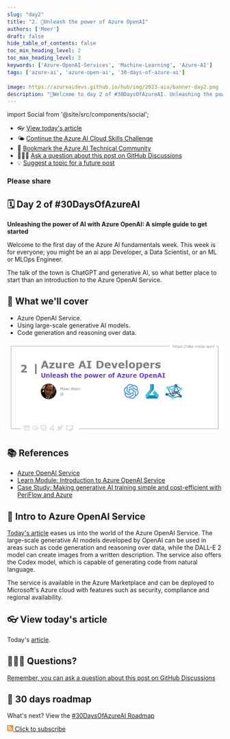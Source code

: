 ```yaml
---
slug: "day2"
title: "2. 🏁Unleash the power of Azure OpenAI"
authors: ['Meer']
draft: false
hide_table_of_contents: false
toc_min_heading_level: 2
toc_max_heading_level: 3
keywords: ['Azure-OpenAI-Services', 'Machine-Learning', 'Azure-AI']
tags: ['azure-ai', 'azure-open-ai', '30-days-of-azure-ai']

image: https://azureaidevs.github.io/hub/img/2023-aia/banner-day2.png
description: "🏁Welcome to day 2 of #30DaysOfAzureAI. Unleashing the power of AI with Azure OpenAI: A simple guide to get started https://azureaidevs.github.io/hub/2023-aia/day2 AzureAiDevs,AI OpenAI"
---
```


import Social from '@site/src/components/social';

<head>

  <link rel="canonical" href="https://techcommunity.microsoft.com/t5/fasttrack-for-azure/unleashing-the-power-of-ai-with-azure-openai-a-simple-guide-to/ba-p/3725706?WT.mc_id=aiml-89446-dglover"  />

</head>

- 👓 [View today's article](https://techcommunity.microsoft.com/t5/fasttrack-for-azure/unleashing-the-power-of-ai-with-azure-openai-a-simple-guide-to/ba-p/3725706?WT.mc_id=aiml-89446-dglover)
- 🌤️ [Continue the Azure AI Cloud Skills Challenge](https://aka.ms/30-days-of-azure-ai-challenge)
- 🏫 [Bookmark the Azure AI Technical Community](https://techcommunity.microsoft.com/t5/artificial-intelligence-and/ct-p/AI)
- 🙋🏾‍♂️ [Ask a question about this post on GitHub Discussions](https://github.com/AzureAiDevs/hub/discussions/categories/2-unleash-the-power-of-azure-openai)
- 💡 [Suggest a topic for a future post](https://github.com/AzureAiDevs/hub/discussions/categories/call-for-content)

### Please share

<Social
    page_url="https://azureaidevs.github.io/hub/2023-aia/day2"
    image_url="https://azureaidevs.github.io/hub/img/2023-aia/banner-day2.png"
    title="Unleash the power of Azure OpenAI"
    description= "🏁Day 2 of #30DaysOfAzureAI. Unleashing the power of AI with Azure OpenAI! Data Scientists, ML, MLOps Engineers, or App Developers, this for you. We'll cover large-scale generative AI models, code generation, and DALL-E 2"
    hashtags="AzureAiDevs,AI,OpenAI"
    hashtag="#30DaysOfAzureAi"
/>

## 🗓️ Day 2 of #30DaysOfAzureAI

<!-- README
The following description is also used for the tweet. So it should be action oriented and grab attention 
If you update the description, please update the description: in the frontmatter as well.
-->

**Unleashing the power of AI with Azure OpenAI: A simple guide to get started**

<!-- README
The following is the intro to the post. It should be a short teaser for the post.
-->

Welcome to the first day of the Azure AI fundamentals week. This week is for everyone; you might be an ai app Developer, a Data Scientist, or an ML or MLOps Engineer. 

The talk of the town is ChatGPT and generative AI, so what better place to start than an introduction to the Azure OpenAI Service.

## 🎯 What we'll cover

<!-- README
The following list is the main points of the post. There should be 3-4 main points.
 -->


- Azure OpenAI Service.
- Using large-scale generative AI models.
- Code generation and reasoning over data.

<!-- 
- Main point 1
- Main point 2
- Main point 3 
- Main point 4
-->

![Image banner for day 2](./../../static/img/2023-aia/banner-day2.png)

<!-- README
Add or update a list relevant references here. These could be links to other blog posts, Microsoft Learn Module, videos, or other resources.
-->



## 📚 References

- [Azure OpenAI Service](https://azure.microsoft.com/products/cognitive-services/openai-service?WT.mc_id=aiml-89446-dglover)
- [Learn Module: Introduction to Azure OpenAI Service](https://learn.microsoft.com/training/modules/explore-azure-openai?WT.mc_id=aiml-89446-dglover)
- [Case Study: Making generative AI training simple and cost-efficient with PeriFlow and Azure](https://startups.microsoft.com/blog/making-generative-ai-training-simple?WT.mc_id=aiml-89446-dglover)


<!-- README
The following is the body of the post. It should be an overview of the post that you are referencing.
See the Learn More section, if you supplied a canonical link, then will be displayed here.
-->


## 🚌 Intro to Azure OpenAI Service

[Today's article](https://techcommunity.microsoft.com/t5/fasttrack-for-azure/unleashing-the-power-of-ai-with-azure-openai-a-simple-guide-to/ba-p/3725706?WT.mc_id=aiml-89446-dglover) eases us into the world of the Azure OpenAI Service. The large-scale generative AI models developed by OpenAI can be used in areas such as code generation and reasoning over data, while the DALL-E 2 model can create images from a written description. The service also offers the Codex model, which is capable of generating code from natural language. 

The service is available in the Azure Marketplace and can be deployed to Microsoft's Azure cloud with features such as security, compliance and regional availability. 

## 👓 View today's article

Today's [article](https://techcommunity.microsoft.com/t5/fasttrack-for-azure/unleashing-the-power-of-ai-with-azure-openai-a-simple-guide-to/ba-p/3725706?WT.mc_id=aiml-89446-dglover).


## 🙋🏾‍♂️ Questions?

[Remember, you can ask a question about this post on GitHub Discussions](https://github.com/AzureAiDevs/hub/discussions/categories/2-unleash-the-power-of-azure-openai)

## 📍 30 days roadmap

What's next? View the [#30DaysOfAzureAI Roadmap](/hub/roadmap/30days)

[![](./../../static/img/2023-aia/rss.png) Click to subscribe](https://azureaidevs.github.io/hub/2023-aia/rss.xml)